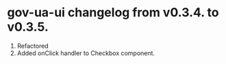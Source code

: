 # gov-ua-ui changelog from v0.3.4. to v0.3.5.

1. Refactored <Dialog> component, added possibility to pass custom controls.
2. Added onClick handler to Checkbox component.
